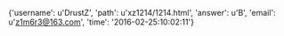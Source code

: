 {'username': u'DrustZ', 'path': u'xz1214/1214.html', 'answer': u'B', 'email': u'z1m6r3@163.com', 'time': '2016-02-25:10:02:11'}